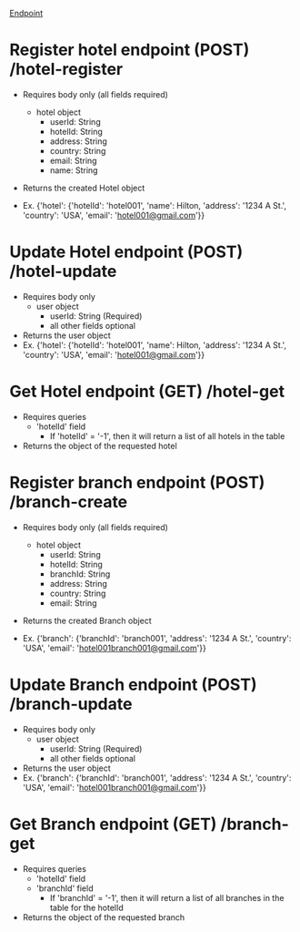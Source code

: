 [Endpoint](https://2pai97g6d5.execute-api.us-west-2.amazonaws.com/dev)

# Register hotel endpoint (POST) /hotel-register
- Requires body only (all fields required)
  - hotel object
    - userId: String
    - hotelId: String
    - address: String
    - country: String
    - email: String
    - name: String

- Returns the created Hotel object
- Ex.
    {'hotel': {'hotelId': 'hotel001', 'name': Hilton, 'address': '1234 A St.', 'country': 'USA', 'email': 'hotel001@gmail.com'}}

# Update Hotel endpoint (POST) /hotel-update
- Requires body only
  - user object
    - userId: String (Required)
    - all other fields optional
- Returns the user object
- Ex.
    {'hotel': {'hotelId': 'hotel001', 'name': Hilton, 'address': '1234 A St.', 'country': 'USA', 'email': 'hotel001@gmail.com'}}

# Get Hotel endpoint (GET) /hotel-get
- Requires queries
  - 'hotelId' field
    - If 'hotelId' = '-1', then it will return a list of all hotels in the table
- Returns the object of the requested hotel

# Register branch endpoint (POST) /branch-create
- Requires body only (all fields required)
  - hotel object
    - userId: String
    - hotelId: String
    - branchId: String
    - address: String
    - country: String
    - email: String

- Returns the created Branch object
- Ex.
    {'branch': {'branchId': 'branch001', 'address': '1234 A St.', 'country': 'USA', 'email': 'hotel001branch001@gmail.com'}}

# Update Branch endpoint (POST) /branch-update
- Requires body only
  - user object
    - userId: String (Required)
    - all other fields optional
- Returns the user object
- Ex.
    {'branch': {'branchId': 'branch001', 'address': '1234 A St.', 'country': 'USA', 'email': 'hotel001branch001@gmail.com'}}

# Get Branch endpoint (GET) /branch-get
- Requires queries
  - 'hotelId' field
  - 'branchId' field
    - If 'branchId' = '-1', then it will return a list of all branches in the table for the hotelId
- Returns the object of the requested branch